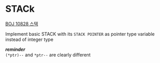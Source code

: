 # STACk   
[BOJ 10828 스택](https://www.acmicpc.net/problem/10828)   
   
Implement basic STACK with its `STACK POINTER` as pointer type variable instead of integer type   
   
***reminder***   
`(*ptr)--` and `*ptr--` are clearly different
